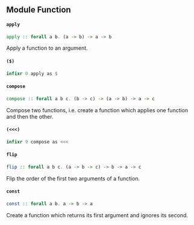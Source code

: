 ## Module Function

#### `apply`

``` purescript
apply :: forall a b. (a -> b) -> a -> b
```

Apply a function to an argument.

#### `($)`

``` purescript
infixr 0 apply as $
```

#### `compose`

``` purescript
compose :: forall a b c. (b -> c) -> (a -> b) -> a -> c
```

Compose two functions, i.e. create a function which applies one function and then the other.

#### `(<<<)`

``` purescript
infixr 9 compose as <<<
```

#### `flip`

``` purescript
flip :: forall a b c. (a -> b -> c) -> b -> a -> c
```

Flip the order of the first two arguments of a function.

#### `const`

``` purescript
const :: forall a b. a -> b -> a
```

Create a function which returns its first argument and ignores its second.


